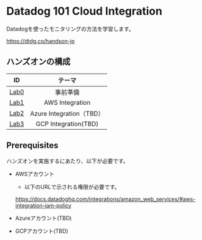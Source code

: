 # Datadog 101 Cloud Integration

Datadogを使ったモニタリングの方法を学習します。

https://dtdg.co/handson-jp

## ハンズオンの構成

|ID | テーマ |
| :---: | :---: |
| [Lab0](Lab0) | 事前準備 |
| [Lab1](Lab1) | AWS Integration |
| [Lab2](Lab2) | Azure Integration（TBD）|
| [Lab3](Lab3) | GCP Integration(TBD)|

## Prerequisites
ハンズオンを実施するにあたり、以下が必要です。

- AWSアカウント
  - 以下のURLで示される権限が必要です。
  
   https://docs.datadoghq.com/integrations/amazon_web_services/#aws-integration-iam-policy

- Azureアカウント(TBD)
- GCPアカウント(TBD)
